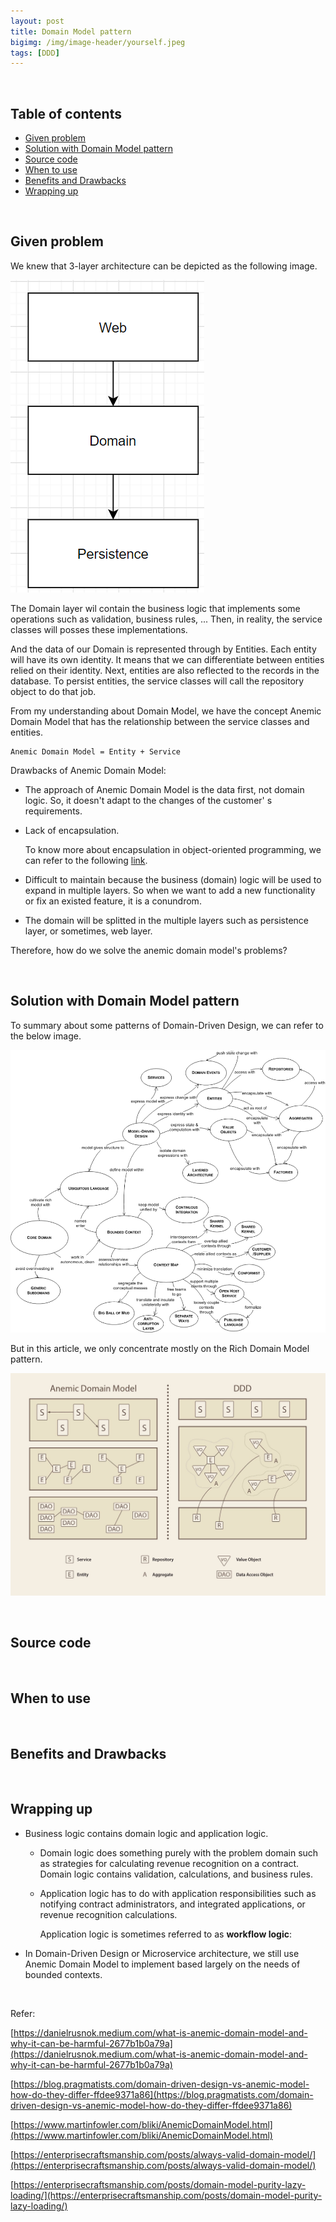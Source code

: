 ```yaml
---
layout: post
title: Domain Model pattern
bigimg: /img/image-header/yourself.jpeg
tags: [DDD]
---
```





<br>

## Table of contents
- [Given problem](#given-problem)
- [Solution with Domain Model pattern](#solution-with-domain-model-pattern)
- [Source code](#source-code)
- [When to use](#when-to-use)
- [Benefits and Drawbacks](#benefits-and-drawbacks)
- [Wrapping up](#wrapping-up)

<br>

## Given problem

We knew that 3-layer architecture can be depicted as the following image.

![](../img/Architecture-pattern/layered-architecture/common-layers.png)

The Domain layer wil contain the business logic that implements some operations such as validation, business rules, ... Then, in reality, the service classes will posses these implementations.

And the data of our Domain is represented through by Entities. Each entity will have its own identity. It means that we can differentiate between entities relied on their identity. Next, entities are also reflected to the records in the database. To persist entities, the service classes will call the repository object to do that job.

From my understanding about Domain Model, we have the concept Anemic Domain Model that has the relationship between the service classes and entities.

```
Anemic Domain Model = Entity + Service
```

Drawbacks of Anemic Domain Model:
- The approach of Anemic Domain Model is the data first, not domain logic. So, it doesn't adapt to the changes of the customer' s requirements.

- Lack of encapsulation.

    To know more about encapsulation in object-oriented programming, we can refer to the following [link](https://ducmanhphan.github.io/2019-12-19-encapsulation-in-object-oriented-programming/).

- Difficult to maintain because the business (domain) logic will be used to expand in multiple layers. So when we want to add a new functionality or fix an existed feature, it is a conundrom.

- The domain will be splitted in the multiple layers such as persistence layer, or sometimes, web layer. 

Therefore, how do we solve the anemic domain model's problems? 

<br>

## Solution with Domain Model pattern

To summary about some patterns of Domain-Driven Design, we can refer to the below image.

![](../img/Architecture-pattern/Domain-driven-design/Background-DDD.png)

But in this article, we only concentrate mostly on the Rich Domain Model pattern.



![](../img/Architecture-pattern/Domain-driven-design/domain-model/anemic_model.jpg)

<br>

## Source code





<br>

## When to use





<br>

## Benefits and Drawbacks





<br>

## Wrapping up

- Business logic contains domain logic and application logic.

    - Domain logic does something purely with the problem domain such as strategies for calculating revenue recognition on a contract. Domain logic contains validation, calculations, and business rules.

    - Application logic has to do with application responsibilities such as notifying contract administrators, and integrated applications, or revenue recognition calculations.

        Application logic is sometimes referred to as **workflow logic**:

- In Domain-Driven Design or Microservice architecture, we still use Anemic Domain Model to implement based largely on the needs of bounded contexts.

<br>

Refer:

[https://danielrusnok.medium.com/what-is-anemic-domain-model-and-why-it-can-be-harmful-2677b1b0a79a](https://danielrusnok.medium.com/what-is-anemic-domain-model-and-why-it-can-be-harmful-2677b1b0a79a)

[https://blog.pragmatists.com/domain-driven-design-vs-anemic-model-how-do-they-differ-ffdee9371a86](https://blog.pragmatists.com/domain-driven-design-vs-anemic-model-how-do-they-differ-ffdee9371a86)

[https://www.martinfowler.com/bliki/AnemicDomainModel.html](https://www.martinfowler.com/bliki/AnemicDomainModel.html)

[https://enterprisecraftsmanship.com/posts/always-valid-domain-model/](https://enterprisecraftsmanship.com/posts/always-valid-domain-model/)

[https://enterprisecraftsmanship.com/posts/domain-model-purity-lazy-loading/](https://enterprisecraftsmanship.com/posts/domain-model-purity-lazy-loading/)

[]()

[]()

[]()